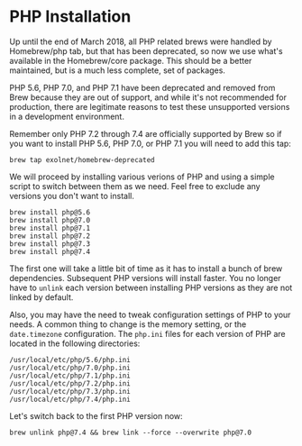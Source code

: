 # PHP Installation

Up until the end of March 2018, all PHP related brews were handled by Homebrew/php tab, but that has been deprecated, so now we use what's available in the Homebrew/core package. This should be a better maintained, but is a much less complete, set of packages.



PHP 5.6, PHP 7.0, and PHP 7.1 have been deprecated and removed from Brew because they are out of support, and while it's not recommended for production, there are legitimate reasons to test these unsupported versions in a development environment.

Remember only PHP 7.2 through 7.4 are officially supported by Brew so if you want to install PHP 5.6, PHP 7.0, or PHP 7.1 you will need to add this tap:

```shell
brew tap exolnet/homebrew-deprecated
```



We will proceed by installing various verions of PHP and using a simple script to switch between them as we need. Feel free to exclude any versions you don't want to install.

```
brew install php@5.6
brew install php@7.0
brew install php@7.1
brew install php@7.2
brew install php@7.3
brew install php@7.4
```



The first one will take a little bit of time as it has to install a bunch of brew dependencies. Subsequent PHP versions will install faster. You no longer have to `unlink` each version between installing PHP versions as they are not linked by default.



Also, you may have the need to tweak configuration settings of PHP to your needs. A common thing to change is the memory setting, or the `date.timezone` configuration. The `php.ini` files for each version of PHP are located in the following directories:

```
/usr/local/etc/php/5.6/php.ini
/usr/local/etc/php/7.0/php.ini
/usr/local/etc/php/7.1/php.ini
/usr/local/etc/php/7.2/php.ini
/usr/local/etc/php/7.3/php.ini
/usr/local/etc/php/7.4/php.ini
```



Let's switch back to the first PHP version now:

```shell
brew unlink php@7.4 && brew link --force --overwrite php@7.0
```

